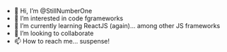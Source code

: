 - 👋 Hi, I’m @StillNumberOne
- 👀 I’m interested in code fgrameworks
- 🌱 I’m currently learning ReactJS (again)... among other JS frameworks
- 💞️ I’m looking to collaborate
- 📫 How to reach me... suspense!

<!---
StillNumberOne/StillNumberOne is a ✨ special ✨ repository because its `README.md` (this file) appears on your GitHub profile.
You can click the Preview link to take a look at your changes.
--->
